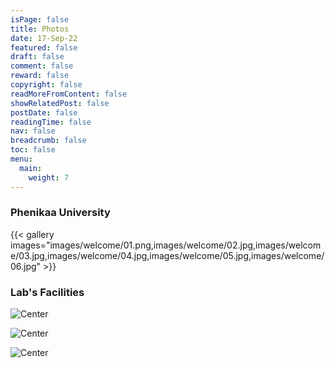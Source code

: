 ```yaml
---
isPage: false
title: Photos
date: 17-Sep-22
featured: false
draft: false
comment: false
reward: false
copyright: false
readMoreFromContent: false
showRelatedPost: false
postDate: false
readingTime: false
nav: false
breadcrumb: false
toc: false
menu:
  main:
    weight: 7
---
```



### Phenikaa University

{{< gallery images="images/welcome/01.png,images/welcome/02.jpg,images/welcome/03.jpg,images/welcome/04.jpg,images/welcome/05.jpg,images/welcome/06.jpg" >}}

### Lab's Facilities

![Center](/images/photos/00.jpg?fit=256x256#center)

![Center](/images/photos/01.jpg?fit=256x256#center)

![Center](/images/photos/02.jpg?fit=256x256#center)
